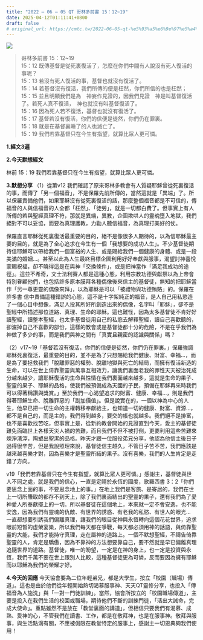 ```yaml
---
title: "2022 – 06 – 05 QT 哥林多前書 15：12~19"
date: 2025-04-12T01:11:41+0800
draft: false
# original_url: https://cmtc.tw/2022-06-05-qt-%e5%93%a5%e6%9e%97%e5%a4%9a%e5%89%8d%e6%9b%b8-15%ef%bc%9a1219
---
```


![](/images/qt.jpg)
> 哥林多前書 15：12\~19  
> 15：12 既傳基督是從死裏復活了，怎麼在你們中間有人說沒有死人復活的事呢？  
> 15：13 若沒有死人復活的事，基督也就沒有復活了。  
> 15：14 若基督沒有復活，我們所傳的便是枉然，你們所信的也是枉然；  
> 15：15 並且明顯我們是為　神妄作見證的，因我們見證　神是叫基督復活了。若死人真不復活，　神也就沒有叫基督復活了。  
> 15：16 因為死人若不復活，基督也就沒有復活了。  
> 15：17 基督若沒有復活，你們的信便是徒然，你們仍在罪裏。  
> 15：18 就是在基督裏睡了的人也滅亡了。  
> 15：19 我們若靠基督只在今生有指望，就算比眾人更可憐。

**1.經文3遍**

**2.今天默想經文**
  
林前 15：19 我們若靠基督只在今生有指望，就算比眾人更可憐。

**3.默想分享**
（1）從第v12 我們確認了原來哥林多教會有人質疑耶穌曾從死裏復活的事，而傳了「另一個福音」，不是保羅先前所傳的，當然這就是「異端」了。所以保羅責備他們，如果耶穌沒有從死裏復活的話，那麼整個福音都是不可信的，傳福音的人與信福音的人全都「枉然」、「徒勞」，就是一切都白費了。但事實上有人所傳的若與聖經真理不符，那就是異端，異教，企圖欺哄人的靈魂墮入地獄，我們絕對不可以妥協，而要為真理護教，力勸人聽信福音，為真理打美好的仗。

保羅直言耶穌從死裏復活最重要的目的，絕不是像很多人期待的，以為信耶穌最主要的目的，就是為了全心追求在今生有一個「我想要的成功人生」。不少基督徒期待信耶穌可以帶給我們一個富裕的人生、或是賜給我們一個健康的身體、或是一段美滿的婚姻…。甚至以此為人生最終目標企圖利用好好奉獻與服事，渴望討神喜悅蒙賜祝福，卻不曉得這是在與神「交換條件」，或是把神當作「滿足我成功的途徑」。這並不希奇，文士法利賽人都是這種心態，利用宗教功德與獻祭以為上帝會特別眷顧他們，也包括許多原本膜拜各種偶像後來信主的基督徒，無知的把耶穌當作「另一尊更靈的偶像來拜」，以為耶穌是可以「被禮物與功德賄賂」的。保羅在許多書 信中責備這種錯誤的心態，這不是十字架純正的福音，是人自己用私慾造了一個心目中想像，滿足人投其所好所創造出來的偶像，名字叫「耶穌」，卻不是聖經中所描述那位道路、真理、生命的耶穌。這也難怪，因為太多基督徒不肯好好讀聖經，讀整本聖經，也太多基督徒用自己的私慾去解釋聖經，讀自己喜歡聽的，卻濾掉自己不喜歡的部份，這樣的教會或是基督徒都十分的危險，不是在乎我們為神做了多少的事，而是我們與神之間有「真實且親密的認識與關係」嗎？

（2）v17\~19「基督若沒有復活，你們的信便是徒然，你們仍在罪裏。」保羅強調耶穌死裏復活，最重要的目的，並不是為了只想賜給我們健康、財富、幸福…，而是為了要拯救我們「脫離罪惡的權勢、脫離地獄與死亡的結局，而擁有復活新造的生命，可以在世上倚靠聖靈與萬事互相效力，讓我們裏面老我的罪性天天被治死成分越來越少，讓耶穌復活的生命與性情在我們裏面越來越多，這就是生命的果子、聖靈的果子、耶穌的品格，使我們被預備成為天國的子民，預備在耶穌再來時我們可以得著稱讚與獎賞。」至於我們一心渴望追求的財富、健康、幸福…，則是我們得著耶穌生命、脫離罪惡的「副加價值」。但是說實在的，一個以神為中心的人生，他早已把一切生命的主權轉移奉獻給主，也知道一切的健康、財富、資源…，都不是自己的，而是主的，我們得到越多，要交的帳也就越多。我們絕不是排富，也不是喜歡找苦吃，但事實上是，從新約教會開始的見證直到今天，愛主的基督徒難免面臨世上各樣天災人禍的苦難，而且我們不但不被打倒，更要利用這些苦難來煉淨渣滓，陶塑出聖潔的品格。昨天才跟一位服役弟兄分享，他認為他信主後日子過得很辛苦，但是我說照理來說，基督徒信主越久，不管日子苦不苦，我們應該是越來越喜樂才對，因為喜樂才是聖靈所結的果子。沒有喜樂，我們的人生肯定是走錯了方向。

v19「我們若靠基督只在今生有指望，就算比眾人更可憐。」感謝主，基督徒與世人不同之處，就是我們的信心，一直是定睛於永恆的國度，歌羅西書 3：2「你們要思念上面的事，不要思念地上的事。」在地上我們是客旅、是寄居的，我們在世上一切所賺取的都存不到天上，除了我們裏面結出的聖靈的果子，還有我們為了愛神愛人所奉獻擺上的一切。所以基督徒在這個地上，本來就一定不會安逸，也不能安逸，因為我們有靈魂的仇敵、有世界的誘惑、有老我的私慾、有世人的眼光… 一直都想要引誘我們偏離真理，讓我們的眼目從神與永恆轉向這個花花世界，追求眼前短暫的虛榮宴樂，所以我們每天都在爭戰，每天都必須用神的話語，與倚靠聖靈的大能，我們才能持守真理，走在屬神的道路上。一個不默想聖經，不禱告倚靠聖靈的人，肯定是驕傲，因為不靠神的方法想要靠自己，要不然就是早已偏離真理追隨世界的道路。基督徒，唯一的盼望，一定是在神的身上，也一定是投資與永恆，我們千萬不要在世上跟別人比較，這種基督徒更為可憐，反而要因為擁有耶穌而以耶穌為我們的榮耀才好。

**4.今天的回應**
今天協會要為二位年輕弟兄，都是大學生，按立「校園（職場）傳道」。這也是由於他們從年輕開始熱切渴慕服事神、天天QT靈修分享，也投入「傳福音為人施洗」與「一對一門徒訓練」。當然，協會所按立的「校園職場傳道」，主要是投入在我們生活的校園或職場，期待他們不斷的訓練門徒，「活出大誡命，完成大使命」。重點雖然不是放在「教堂裏面的講道」，但相信只要我們有渴慕、成熟、愛神的心，不管我們在讀書、工作，都是在敬拜神，也是在服事神。敬拜與服事，與生活點滴有關，不應被侷限在教堂特定的服事上，感謝主一切恩典夠我們使用！
